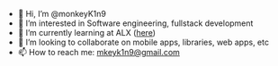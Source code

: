 - 👋 Hi, I’m @monkeyK1n9
- 👀 I’m interested in Software engineering, fullstack development
- 🌱 I’m currently learning at ALX (<a href="alxafrica.com">here</a>)
- 💞️ I’m looking to collaborate on mobile apps, libraries, web apps, etc
- 📫 How to reach me: mkeyk1n9@gmail.com

<!---
monkeyK1n9/monkeyK1n9 is a ✨ special ✨ repository because its `README.md` (this file) appears on your GitHub profile.
You can click the Preview link to take a look at your changes.
--->
